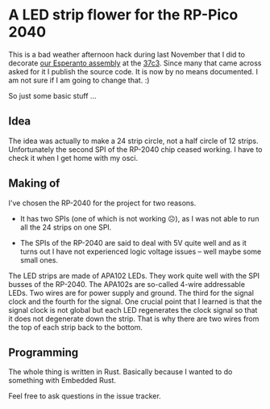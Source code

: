 # A LED strip flower for the RP-Pico 2040

This is a bad weather afternoon hack during last November that I did to
decorate [our Esperanto assembly](https://events.ccc.de/congress/2023/hub/en/assembly/esperanto/)
at the [37c3](https://events.ccc.de/congress/2023/infos/startpage.html).  Since
many that came across asked for it I publish the source code. It is now by no
means documented.  I am not sure if I am going to change that.  :)

So just some basic stuff …


## Idea

The idea was actually to make a 24 strip circle, not a half circle of 12
strips.  Unfortunately the second SPI of the RP-2040 chip ceased working. I
have to check it when I get home with my osci.


## Making of

I've chosen the RP-2040 for the project for two reasons.

* It has two SPIs (one of which is not working ☹️), as I was not able to run all
  the 24 strips on one SPI.

* The SPIs of the RP-2040 are said to deal with 5V quite well and as it turns
  out I have not experienced logic voltage issues – well maybe some small ones.

The LED strips are made of APA102 LEDs.  They work quite well with the SPI
busses of the RP-2040.  The APA102s are so-called 4-wire addressable LEDs.  Two
wires are for power supply and ground. The third for the signal clock and the
fourth for the signal.  One crucial point that I learned is that the signal
clock is not global but each LED regenerates the clock signal so that it does
not degenerate down the strip.  That is why there are two wires from the top of
each strip back to the bottom.


## Programming

The whole thing is written in Rust. Basically because I wanted to do something
with Embedded Rust.


Feel free to ask questions in the issue tracker.
